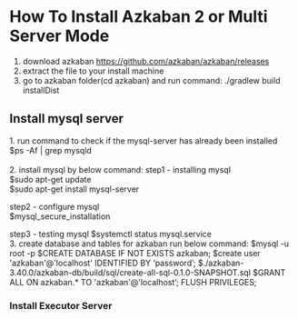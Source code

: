 <H1>How To Install Azkaban 2 or Multi Server Mode</H1>

1. download azkaban https://github.com/azkaban/azkaban/releases
2. extract the file to your install machine
3. go to azkaban folder(cd azkaban) and run command: ./gradlew build installDist

<H2> Install mysql server</H2>
1. run command to check if the mysql-server has already been installed <br/>
$ps -Af | grep mysqld<br/>
<br/>
2. install mysql by below command:
step1 - installing mysql<br/>
$sudo apt-get update<br/>
$sudo apt-get install mysql-server<br/>

step2 - configure mysql<br/>
$mysql_secure_installation

step3 - testing mysql
$systemctl status mysql.service
<br/>
3. create database and tables for azkaban
run below command:
$mysql -u root -p
$CREATE DATABASE IF NOT EXISTS azkaban;
$create user 'azkaban'@'localhost' IDENTIFIED BY ‘password’;
$./azkaban-3.40.0/azkaban-db/build/sql/create-all-sql-0.1.0-SNAPSHOT.sql
$GRANT ALL ON azkaban.* TO 'azkaban'@'localhost’; FLUSH PRIVILEGES;
<br/>
<h3>Install Executor Server</h3>


